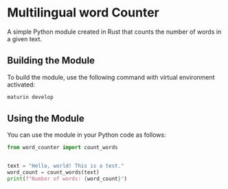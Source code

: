 # Multilingual word Counter

A simple Python module created in Rust that counts the number of words in a given text.

## Building the Module

To build the module, use the following command with virtual environment activated:

```bash
maturin develop
```

## Using the Module

You can use the module in your Python code as follows:

```python
from word_counter import count_words


text = "Hello, world! This is a test."
word_count = count_words(text)
print(f"Number of words: {word_count}")
```
